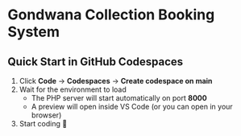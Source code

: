 # Gondwana Collection Booking System

## Quick Start in GitHub Codespaces

1. Click **Code** → **Codespaces** → **Create codespace on main**
2. Wait for the environment to load  
   - The PHP server will start automatically on port **8000**  
   - A preview will open inside VS Code (or you can open in your browser)
3. Start coding 🚀
